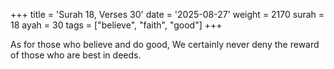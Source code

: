 +++
title = 'Surah 18, Verses 30'
date = '2025-08-27'
weight = 2170
surah = 18
ayah = 30
tags = ["believe", "faith", "good"]
+++

As for those who believe and do good, We certainly never deny the reward of those who are best in deeds.